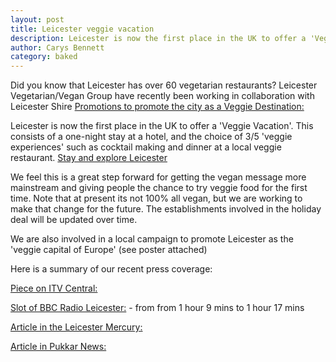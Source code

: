 ```yaml
---
layout: post
title: Leicester veggie vacation
description: Leicester is now the first place in the UK to offer a 'Veggie Vacation'...
author: Carys Bennett
category: baked
---
```

Did you know that Leicester has over 60 vegetarian restaurants?
Leicester Vegetarian/Vegan Group have recently been working in collaboration with Leicester Shire [Promotions to promote the city as a Veggie Destination:](http://www.goleicestershire.com/food-and-drink/veggie-leicester.aspx)

Leicester is now the first place in the UK to offer a 'Veggie Vacation'. 
This consists of a one-night stay at a hotel, and the choice of 3/5 'veggie experiences' such as cocktail making and dinner at a local veggie restaurant. [Stay and explore Leicester](http://www.stayplayexplore.co.uk/vegetarianvacation2015.aspx)

We feel this is a great step forward for getting the vegan message more mainstream and giving people the chance to try veggie food for the first time. Note that at present its not 100% all vegan, but we are working to make that change for the future. The establishments involved in the holiday deal will be updated over time.

We are also involved in a local campaign to promote Leicester as the 'veggie capital of Europe' (see poster attached)

Here is a summary of our recent press coverage:

[Piece on ITV Central:](http://www.itv.com/news/central/update/2015-05-31/leicester-is-being-dubbed-the-vegetarian-capital-of-europe/)

[Slot of BBC Radio Leicester:](http://www.bbc.co.uk/programmes/p02rq90b#auto) - from from 1 hour 9 mins to 1 hour 17 mins

[Article in the Leicester Mercury:](http://www.leicestermercury.co.uk/New-vegetarian-vegan-short-break-launched/story-26581573-detail/story.html#bTV9mT95lbcu1yVf.01)

[Article in Pukkar News:](http://www.pukaarnews.com/short-break-aimed-at-vegetarian-and-vegan-food-lovers-launched-in-leicester/14488/)